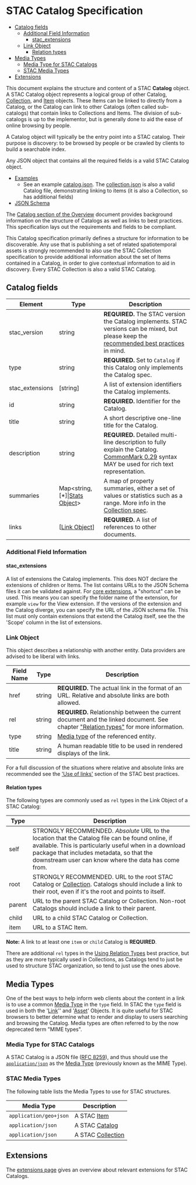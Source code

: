 # STAC Catalog Specification

- [Catalog fields](#catalog-fields)
  - [Additional Field Information](#additional-field-information)
    - [stac_extensions](#stac_extensions)
  - [Link Object](#link-object)
    - [Relation types](#relation-types)
- [Media Types](#media-types)
  - [Media Type for STAC Catalogs](#media-type-for-stac-catalogs)
  - [STAC Media Types](#stac-media-types)
- [Extensions](#extensions)

This document explains the structure and content of a STAC **Catalog** object. A STAC Catalog object 
represents a logical group of other Catalog, 
[Collection](../collection-spec/collection-spec.md), and [Item](../item-spec/item-spec.md) objects. 
These Items can be linked to directly from a Catalog, or the Catalog can link to other Catalogs (often called 
sub-catalogs) that contain links to Collections and Items. The division of sub-catalogs is up to the implementor,
but is generally done to aid the ease of online browsing by people. 

A Catalog object will typically be the entry point into a STAC catalog. Their 
purpose is discovery: to be browsed by people or be crawled
by clients to build a searchable index.  

Any JSON object that contains all the required fields is a valid STAC Catalog object.

- [Examples](../examples/)
  - See an example [catalog.json](../examples/catalog.json). The [collection.json](../examples/collection.json) is also a valid
  Catalog file, demonstrating linking to items (it is also a Collection, so has additional fields)
- [JSON Schema](json-schema/catalog.json)

The [Catalog section of the Overview](../overview.md#catalog-overview) document provides background information on 
the structure of Catalogs as well as links to best practices. This specification lays out the requirements
and fields to be compliant.

This Catalog specification primarily defines a structure for information to be discoverable. Any use 
that is publishing a set of related spatiotemporal assets is strongly recommended to also use the 
STAC Collection specification to provide additional information about the set of Items 
contained in a Catalog, in order to give contextual information to aid in discovery. Every STAC Collection is 
also a valid STAC Catalog.

## Catalog fields

| Element         | Type          | Description                                                  |
| --------------- | ------------- | ------------------------------------------------------------ |
| stac_version    | string        | **REQUIRED.** The STAC version the Catalog implements. STAC versions can be mixed, but please keep the [recommended best practices](../best-practices.md#mixing-stac-versions) in mind. |
| type            | string        | **REQUIRED.** Set to `Catalog` if this Catalog only implements the Catalog spec. |
| stac_extensions | \[string]     | A list of extension identifiers the Catalog implements.                 |
| id              | string        | **REQUIRED.** Identifier for the Catalog.                    |
| title           | string        | A short descriptive one-line title for the Catalog.          |
| description     | string        | **REQUIRED.** Detailed multi-line description to fully explain the Catalog. [CommonMark 0.29](http://commonmark.org/) syntax MAY be used for rich text representation. |
| summaries       | Map<string, \[*]\|[Stats Object](../collection-spec/collection-spec.md#stats-object)> | A map of property summaries, either a set of values or statistics such as a range. More info in the [Collection spec](../collection-spec/collection-spec.md#summaries). |
| links           | [[Link Object](#link-object)] | **REQUIRED.** A list of references to other documents.       |

### Additional Field Information

#### stac_extensions

A list of extensions the Catalog implements. This does NOT declare the extensions of children or Items. The list contains URLs to the JSON Schema files it can be validated against. For [core extensions](../extensions/README.md#core-stac-extensions), a "shortcut" can be used. This means you can specify the folder name of the extension, for example `view` for the View extension. If the versions of the extension and the Catalog diverge, you can specify the URL of the JSON schema file.
This list must only contain extensions that extend the Catalog itself, see the the 'Scope' column in the list of extensions.

### Link Object

This object describes a relationship with another entity. Data providers are advised to be liberal
with links.

| Field Name | Type   | Description |
| ---------- | ------ | ----------- |
| href       | string | **REQUIRED.** The actual link in the format of an URL. Relative and absolute links are both allowed. |
| rel        | string | **REQUIRED.** Relationship between the current document and the linked document. See chapter ["Relation types"](#relation-types) for more information. |
| type       | string | [Media type](#media-types) of the referenced entity. |
| title      | string | A human readable title to be used in rendered displays of the link. |

For a full discussion of the situations where relative and absolute links are recommended see the
['Use of links'](../best-practices.md#use-of-links) section of the STAC best practices.

#### Relation types

The following types are commonly used as `rel` types in the Link Object of a STAC Catalog:

| Type    | Description |
| ------- | ----------- |
| self    | STRONGLY RECOMMENDED. *Absolute* URL to the location that the Catalog file can be found online, if available. This is particularly useful when in a download package that includes metadata, so that the downstream user can know where the data has come from. |
| root    | STRONGLY RECOMMENDED. URL to the root STAC Catalog or [Collection](../collection-spec/README.md). Catalogs should include a link to their root, even if it's the root and points to itself. |
| parent  | URL to the parent STAC Catalog or Collection. Non-root Catalogs should include a link to their parent. |
| child   | URL to a child STAC Catalog or Collection. |
| item    | URL to a STAC Item. |

**Note:** A link to at least one `item` or `child` Catalog is **REQUIRED**.

There are additional `rel` types in the [Using Relation Types](../best-practices.md#using-relation-types) best practice, but as 
they are more typically used in Collections, as Catalogs tend to just be used to structure STAC organization, so tend to just use
the ones above.

## Media Types

One of the best ways to help inform web clients about the content in a link is to use a common [Media 
Type](https://en.wikipedia.org/wiki/Media_type) in the `type` field. In STAC the `type` field is used in both the 
'[Link](#link-object)'' and '[Asset](../item-spec/item-spec.md#asset-object)' Objects. It is quite useful for STAC browsers to better determine
what to render and display to users searching and browsing the Catalog.  Media types are often referred to by the 
now deprecated term "MIME types". 

### Media Type for STAC Catalogs

A STAC Catalog is a JSON file ([RFC 8259](https://tools.ietf.org/html/rfc8259)), and thus should use the 
[`application/json`](https://tools.ietf.org/html/rfc8259#section-11) as the [Media Type](https://en.wikipedia.org/wiki/Media_type) 
(previously known as the MIME Type). 

### STAC Media Types

The following table lists the Media Types to use for STAC structures.

| Media Type             | Description                                                |
| ---------------------- | ---------------------------------------------------------- |
| `application/geo+json` | A STAC [Item](../item-spec/item-spec.md)                   |
| `application/json`     | A STAC [Catalog](#stac-catalog-specification)              |
| `application/json`     | A STAC [Collection](../collection-spec/collection-spec.md) |

## Extensions

The [extensions page](../extensions/) gives an overview about relevant extensions for STAC Catalogs.
